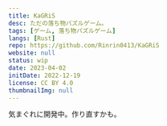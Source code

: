 ```yaml
---
title: KaGRiS
desc: ただの落ち物パズルゲーム。
tags: [ゲーム, 落ち物パズルゲーム]
langs: [Rust]
repo: https://github.com/Rinrin0413/KaGRiS
website: null
status: wip
date: 2023-04-02
initDate: 2022-12-19
license: CC BY 4.0
thumbnailImg: null
---
```


気まぐれに開発中。作り直すかも。
